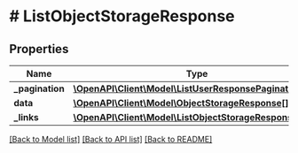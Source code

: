 # # ListObjectStorageResponse

## Properties

Name | Type | Description | Notes
------------ | ------------- | ------------- | -------------
**_pagination** | [**\OpenAPI\Client\Model\ListUserResponsePagination**](ListUserResponsePagination.md) |  |
**data** | [**\OpenAPI\Client\Model\ObjectStorageResponse[]**](ObjectStorageResponse.md) |  |
**_links** | [**\OpenAPI\Client\Model\ListObjectStorageResponseLinks**](ListObjectStorageResponseLinks.md) |  |

[[Back to Model list]](../../README.md#models) [[Back to API list]](../../README.md#endpoints) [[Back to README]](../../README.md)
